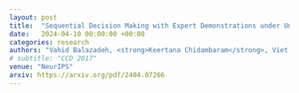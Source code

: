 ```yaml
---
layout: post
title:  "Sequential Decision Making with Expert Demonstrations under Unobserved Heterogeneity"
date:   2024-04-10 00:00:00 +00:00
categories: research
authors: "Vahid Balazadeh, <strong>Keertana Chidambaram</strong>, Viet Nguyen, Rahul G Krishnan, Vasilis Syrgkanis"
# subtitle: "CCD 2017"
venue: "NeurIPS"
arxiv: https://arxiv.org/pdf/2404.07266
---
```

<!-- Technical and design details of the Intel RealSense R200 and D400 series -->

<!-- I wrote a paper describing the details of a family of RGBD cameras, ASICs and algorithms produced by Intel. It was submitted and accepted to CCD 2017, a CVPR 2017 Workshop. My coauthors were all senior management at Intel and the paper was written to inform the academic community of issues, challenges and priorities in building stereoscopic depth cameras for production use. We highlight state-of-the-art performance on modern datasets, on certain metrics, along with establishing baselines for new datasets and evaluation metrics for depth cameras in general. -->
